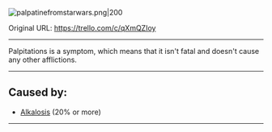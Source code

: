 ![palpatinefromstarwars.png\|200](/Symptoms/Palpitations%20-%20Attachments/6718845db30472d958dd7c7a.png)

Original URL: https://trello.com/c/qXmQZIoy

---

Palpitations is a symptom, which means that it isn't fatal and doesn't cause any other afflictions.

---

## Caused by:

- [Alkalosis](../Blood/Alkalosis.md) (20% or more)

---

